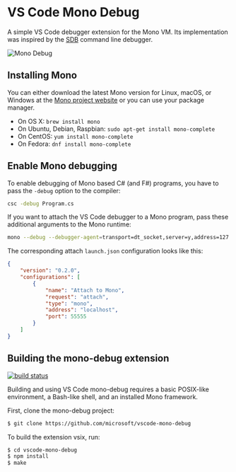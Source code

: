 # VS Code Mono Debug

A simple VS Code debugger extension for the Mono VM. Its implementation was inspired by the [SDB](https://github.com/mono/sdb) command line debugger.

![Mono Debug](images/mono-debug.png)

## Installing Mono

You can either download the latest Mono version for Linux, macOS, or Windows at the [Mono project website](https://www.mono-project.com/download/) or you can use your package manager.

* On OS X: `brew install mono`
* On Ubuntu, Debian, Raspbian: `sudo apt-get install mono-complete`
* On CentOS: `yum install mono-complete`
* On Fedora: `dnf install mono-complete`

## Enable Mono debugging

To enable debugging of Mono based C# (and F#) programs, you have to pass the `-debug` option to the compiler:

```bash
csc -debug Program.cs
```

If you want to attach the VS Code debugger to a Mono program, pass these additional arguments to the Mono runtime:

```bash
mono --debug --debugger-agent=transport=dt_socket,server=y,address=127.0.0.1:55555 Program.exe
```

The corresponding attach `launch.json` configuration looks like this:

```json
{
    "version": "0.2.0",
    "configurations": [
        {
            "name": "Attach to Mono",
            "request": "attach",
            "type": "mono",
            "address": "localhost",
            "port": 55555
        }
    ]
}
```

## Building the mono-debug extension

[![build status](https://github.com/microsoft/vscode-mono-debug/workflows/Extension%20CI/badge.svg)](https://github.com/microsoft/vscode-mono-debug/actions)

Building and using VS Code mono-debug requires a basic POSIX-like environment, a Bash-like
shell, and an installed Mono framework.

First, clone the mono-debug project:

```bash
$ git clone https://github.com/microsoft/vscode-mono-debug
```

To build the extension vsix, run:

```bash
$ cd vscode-mono-debug
$ npm install
$ make
```

